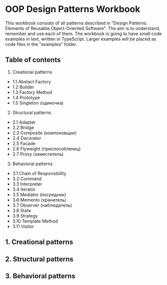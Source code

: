 # OOP Design Patterns Workbook

This workbook consists of all patterns described in "Design Patterns. Elements of Reusable Object-Oriented Software". The aim is to understand, remember and use each of them. The workbook is going to have small code examples in text, written in TypeScript. Larger examples will be placed as code files in the "examples" folder.

## Table of contents

1. Creational patterns
  - 1.1 Abstact Factory
  - 1.2 Builder
  - 1.3 Factory Method
  - 1.4 Prototype
  - 1.5 Singleton (одиночка)
  
2. Structural patterns
  - 2.1 Adapter
  - 2.2 Bridge
  - 2.3 Composite (компоновщик)
  - 2.4 Decorator
  - 2.5 Facade
  - 2.6 Flyweight (приспособленец)
  - 2.7 Proxy (заместитель)
  
3. Behavioral patterns
  - 3.1 Chain of Responsibility
  - 3.2 Command
  - 3.3 Interpreter
  - 3.4 Iterator
  - 3.5 Mediator (посредник)
  - 3.6 Memento (хранитель)
  - 3.7 Observer (наблюдатель)
  - 3.8 State
  - 3.9 Strategy
  - 3.10 Template Method
  - 3.11 Visitor
  
  
## 1. Creational patterns


## 2. Structural patterns


## 3. Behavioral patterns
